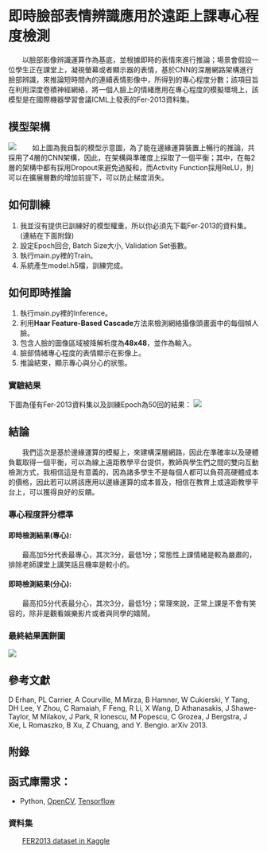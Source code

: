 # 即時臉部表情辨識應用於遠距上課專心程度檢測
&emsp;&emsp;以臉部影像辨識運算作為基底，並根據即時的表情來進行推論；場景會假設一位學生正在課堂上，凝視螢幕或者顯示器的表情，基於CNN的深層網路架構進行臉部辨識，來推論短時間內的連續表情影像中，所得到的專心程度分數；該項目旨在利用深度卷積神經網絡，將一個人臉上的情緒應用在專心程度的模擬環境上，該模型是在國際機器學習會議ICML上發表的Fer-2013資料集。
## 模型架構
![](https://i.imgur.com/vKE6NIA.png)
&emsp;&emsp;如上圖為我自製的模型示意圖，為了能在邊緣運算裝置上暢行的推論，共採用了4層的CNN架構，因此，在架構與準確度上採取了一個平衡；其中，在每2層的架構中都有採用Dropout來避免過擬和，而Activity Function採用ReLU，則可以在擴展層數的增加前提下，可以防止梯度消失。
## 如何訓練
1. 我並沒有提供已訓練好的模型權重，所以你必須先下載Fer-2013的資料集。(連結在下面附錄)
2. 設定Epoch回合, Batch Size大小, Validation Set張數。
3. 執行main.py裡的Train。
4. 系統產生model.h5檔，訓練完成。
## 如何即時推論
1. 執行main.py裡的Inference。
2. 利用**Haar Feature-Based Cascade**方法來檢測網絡攝像頭畫面中的每個幀人臉。
3. 包含人臉的圖像區域被降解析度為**48x48**，並作為輸入。
4. 臉部情緒專心程度的表情顯示在影像上。
5. 推論結束，顯示專心與分心的狀態。
### 實驗結果
下圖為僅有Fer-2013資料集以及訓練Epoch為50回的結果：
![](https://i.imgur.com/yi7mxYh.png)
## 結論
&emsp;&emsp;我們這次是基於邊緣運算的模擬上，來建構深層網路，因此在準確率以及硬體負載取得一個平衡，可以為線上遠距教學平台提供，教師與學生們之間的雙向互動檢測方式，我相信這是有意義的，因為諸多學生不是每個人都可以負荷高硬體成本的價格，因此若可以將該應用以邊緣運算的成本普及，相信在教育上或遠距教學平台上，可以獲得良好的反饋。
### 專心程度評分標準
#### 即時檢測結果(專心): 
&emsp;&emsp;最高加5分代表最專心，其次3分，最低1分；常態性上課情緒是較為嚴肅的，排除老師課堂上講笑話且機率是較小的。
#### 即時檢測結果(分心): 
&emsp;&emsp;最高扣5分代表最分心，其次3分，最低1分；常理來說，正常上課是不會有笑容的，除非是觀看娛樂影片或者與同學的嬉鬧。
### 最終結果圓餅圖
![](https://i.imgur.com/ZLU6e3y.png)
## 參考文獻
D Erhan, PL Carrier, A Courville, M Mirza, B Hamner, W Cukierski, Y Tang, DH Lee, Y Zhou, C Ramaiah, F Feng, R Li, X Wang, D Athanasakis, J Shawe-Taylor, M Milakov, J Park, R Ionescu, M Popescu, C Grozea, J Bergstra, J Xie, L Romaszko, B Xu, Z Chuang, and Y. Bengio. arXiv 2013.
## 附錄
## 函式庫需求：
* Python, [OpenCV](https://opencv.org/), [Tensorflow](https://www.tensorflow.org/)
### 資料集
&emsp;&emsp;[FER2013 dataset in Kaggle](https://www.kaggle.com/deadskull7/fer2013)
